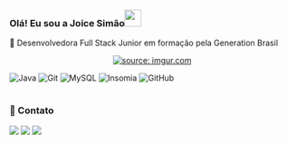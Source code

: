 ### Olá! Eu sou a Joice Simão<img src="https://raw.githubusercontent.com/iampavangandhi/iampavangandhi/master/gifs/Hi.gif" width="30px"></h2>

🌱 Desenvolvedora Full Stack Junior em formação pela Generation Brasil

<p align="center"><a href="https://i.imgur.com/fuGzTzF.gif"><img align="center" src="https://i.imgur.com/fuGzTzF.gif" title="source: imgur.com"/></a></p>


![Java](https://img.shields.io/badge/Java-ED8B00?style=for-the-badge&logo=java&logoColor=white)
![Git](https://img.shields.io/badge/Git-F05032.svg?style=for-the-badge&logo=Git&logoColor=white)
![MySQL](https://img.shields.io/badge/MySQL-4479A1.svg?style=for-the-badge&logo=MySQL&logoColor=white)
![Insomia](https://img.shields.io/badge/Insomnia-4000BF.svg?style=for-the-badge&logo=Insomnia&logoColor=white)
![GitHub](https://img.shields.io/badge/GitHub-181717.svg?style=for-the-badge&logo=GitHub&logoColor=white)






#
 ### 💬 Contato
<a href="https://www.linkedin.com/in/joice-sim%C3%A3o-leite-520496221/"><img src="https://img.shields.io/badge/linkedin-%230077B5.svg?&style=for-the-badge&logo=linkedin&logoColor=white&link=mailto:https://www.linkedin.com/in/joice-sim%C3%A3o-leite-520496221/"></a>
<a href="https://discord.com/users/876857533036363806" target="_blank"><img src="https://img.shields.io/badge/Discord-7289DA?style=for-the-badge&logo=discord&logoColor=white" target="_blank"></a>
<a href = "mailto:joice.simao@hotmail.com"><img src="https://img.shields.io/badge/-Hotmail-%23333?style=for-the-badge&logo=microsoft-outlook&logoColor=white" target="_blank"></a>
